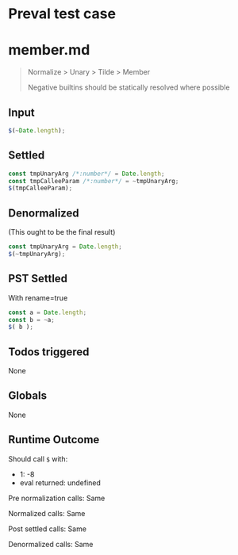 # Preval test case

# member.md

> Normalize > Unary > Tilde > Member
>
> Negative builtins should be statically resolved where possible

## Input

`````js filename=intro
$(~Date.length);
`````


## Settled


`````js filename=intro
const tmpUnaryArg /*:number*/ = Date.length;
const tmpCalleeParam /*:number*/ = ~tmpUnaryArg;
$(tmpCalleeParam);
`````


## Denormalized
(This ought to be the final result)

`````js filename=intro
const tmpUnaryArg = Date.length;
$(~tmpUnaryArg);
`````


## PST Settled
With rename=true

`````js filename=intro
const a = Date.length;
const b = ~a;
$( b );
`````


## Todos triggered


None


## Globals


None


## Runtime Outcome


Should call `$` with:
 - 1: -8
 - eval returned: undefined

Pre normalization calls: Same

Normalized calls: Same

Post settled calls: Same

Denormalized calls: Same
